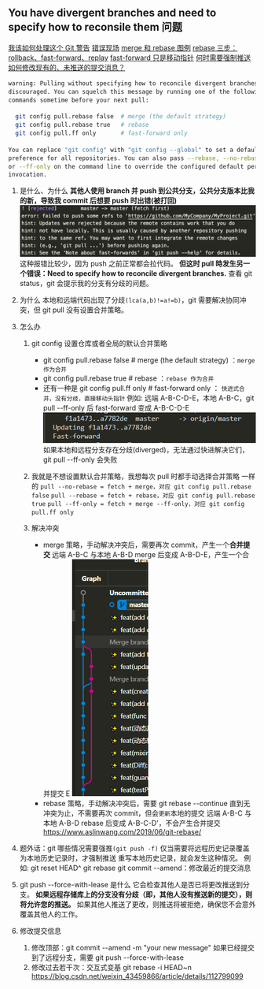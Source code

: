## You have divergent branches and need to specify how to reconsile them 问题

[我该如何处理这个 Git 警告](https://stackoverflow.com/questions/62653114/how-can-i-deal-with-this-git-warning-pulling-without-specifying-how-to-reconci)
[错误现场](https://jumping-code.com/2022/06/09/solution-git-divergent-branches/)
[ merge 和 rebase 图例](https://stackoverflow.com/questions/16666089/whats-the-difference-between-git-merge-and-git-rebase)
[rebase 三步：rollback、fast-forward、replay](https://stackoverflow.com/questions/62659379/difference-between-git-pull-rebase-autostash-and-git-pull-ff-only)
[fast-forward 只是移动指针](https://stackoverflow.com/questions/25430600/difference-between-git-pull-rebase-and-git-pull-ff-only)
[何时需要强制推送](https://stackoverflow.com/questions/43567577/what-is-the-difference-between-force-push-and-normal-push-in-git)
[如何修改现有的、未推送的提交消息？](https://)

```bash
warning: Pulling without specifying how to reconcile divergent branches is
discouraged. You can squelch this message by running one of the following
commands sometime before your next pull:

  git config pull.rebase false  # merge (the default strategy)
  git config pull.rebase true   # rebase
  git config pull.ff only       # fast-forward only

You can replace "git config" with "git config --global" to set a default
preference for all repositories. You can also pass --rebase, --no-rebase,
or --ff-only on the command line to override the configured default per
invocation.
```

1. 是什么、为什么
   **其他人使用 branch 并 push 到公共分支，公共分支版本比我的新，导致我 commit 后想要 push 时出错(被打回)**
   ![push被rejected](image.png)
   这种报错比较少，因为 push 之前正常都会拉代码。
   **但这时 pull 時发生另一个错误：Need to specify how to reconcile divergent branches.**
   查看 git status，git 会提示我的分支有分歧的问题。
2. 为什么
   本地和远端代码出现了分歧`(lca(a,b)!=a!=b)`，git 需要解决协同冲突，但 git pull 没有设置合并策略。
3. 怎么办

   1. git config 设置仓库或者全局的默认合并策略

      - git config pull.rebase false # merge (the default strategy) ：`merge 作为合并`
      - git config pull.rebase true # rebase ：`rebase 作为合并`
      - 还有一种是 git config pull.ff only # fast-forward only ：
        `快进式合并，没有分歧，直接移动头指针`
        例如:
        远端 A-B-C-D-E，本地 A-B-C，git pull --ff-only 后 fast-forward 变成 A-B-C-D-E
        ![你经常可以看到，pull没有分歧时会显示FastForward](ff.png)
        如果本地和远程分支存在分歧(diverged)，无法通过快进解决它们， git pull --ff-only 会失败

   2. 我就是不想设置默认合并策略，我想每次 pull 时都手动选择合并策略
      一样的
      `pull --no-rebase = fetch + merge，对应 git config pull.rebase false`
      `pull --rebase = fetch + rebase，对应 git config pull.rebase true`
      `pull --ff-only = fetch + merge --ff-only，对应 git config pull.ff only`

   3. 解决冲突
      - merge 策略，手动解决冲突后，需要再次 commit，产生一个**合并提交**
        远端 A-B-C 与本地 A-B-D merge 后变成 A-B-D-E，产生一个合并提交 E
        ![merge在git-graph上并行](<{6)2~%}68L57Q2~SM52LZYQ.png>)
      - rebase 策略，手动解决冲突后，需要 git rebase --continue 直到无冲突为止，不需要再次 commit，但会`更新`本地的提交
        远端 A-B-C 与本地 A-B-D rebase 后变成 A-B-C-D'，不会产生合并提交
        https://www.aslinwang.com/2019/06/git-rebase/

4. 题外话：git 哪些情况需要强推`(git push -f)`
   仅当需要将远程历史记录覆盖为本地历史记录时，才强制推送
   重写本地历史记录，就会发生这种情况。
   例如:
   git reset HEAD^
   git rebase
   git commit --amend：修改最近的提交消息
5. git push --force-with-lease 是什么
   它会检查其他人是否已将更改推送到分支。
   **如果远程存储库上的分支没有分歧（即，其他人没有推送新的提交），则将允许您的推送。**
   如果其他人推送了更改，则推送将被拒绝，确保您不会意外覆盖其他人的工作。

6. 修改提交信息
   1. 修改顶部：git commit --amend -m "your new message"
      如果已经提交到了远程分支，需要 git push --force-with-lease
   2. 修改过去若干次：交互式变基
      git rebase -i HEAD~n
      https://blog.csdn.net/weixin_43459866/article/details/112799099
